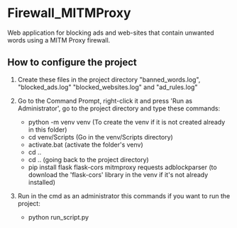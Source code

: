 # Firewall_MITMProxy
Web application for blocking ads and web-sites that contain unwanted words using a MITM Proxy firewall.

## How to configure the project



1. Create these files in the project directory "banned_words.log", "blocked_ads.log" "blocked_websites.log" and "ad_rules.log"


2. Go to the Command Prompt, right-click it and press 'Run as Administrator', go to the project directory and type these commands:
    - python -m venv venv   (To create the venv if it is not created already in this folder)
    - cd venv/Scripts (Go in the venv/Scripts directory)
    - activate.bat  (activate the folder's venv)
    - cd ..
    - cd .. (going back to the project directory)
    - pip install flask flask-cors mitmproxy requests adblockparser  (to download the 'flask-cors' library in the venv if it's not already installed)


3. Run in the cmd as an administrator this commands if you want to run the project:
   - python run_script.py